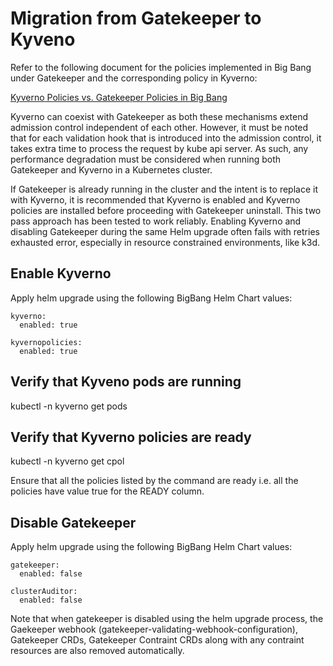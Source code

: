 # Migration from Gatekeeper to Kyveno

Refer to the following document for the policies implemented in Big Bang under Gatekeeper and the corresponding policy in Kyverno:

[Kyverno Policies vs. Gatekeeper Policies in Big Bang
](https://repo1.dso.mil/platform-one/big-bang/apps/sandbox/kyverno-policies/-/blob/main/docs/gatekeeper.md)

Kyverno can coexist with Gatekeeper as both these mechanisms extend admission control independent of each other. However, it must be noted that for each validation hook that is introduced into the admission control, it takes extra time to process the request by kube api server.  As such, any performance degradation must be considered when running both Gatekeeper and Kyverno in a Kubernetes cluster.

If Gatekeeper is already running in the cluster and the intent is to replace it with Kyverno, it is recommended that Kyverno is enabled and Kyverno policies are installed before proceeding with Gatekeeper uninstall. This two pass approach has been tested to work reliably. Enabling Kyverno and disabling Gatekeeper during the same Helm upgrade often fails with retries exhausted error, especially in resource constrained environments, like k3d.

## Enable Kyverno

Apply helm upgrade using the following BigBang Helm Chart values:

```
kyverno:
  enabled: true

kyvernopolicies:
  enabled: true
```

## Verify that Kyveno pods are running

kubectl -n kyverno get pods

## Verify that Kyverno policies are ready

kubectl -n kyverno get cpol

Ensure that all the policies listed by the command are ready i.e. all the policies have value true for the READY column.

## Disable Gatekeeper

Apply helm upgrade using the following BigBang Helm Chart values:

```
gatekeeper:
  enabled: false

clusterAuditor:
  enabled: false
```

Note that when gatekeeper is disabled using the helm upgrade process, the Gaekeeper webhook (gatekeeper-validating-webhook-configuration), Gatekeeper CRDs, Gatekeeper Contraint CRDs along with any contraint resources are also removed automatically.